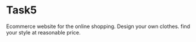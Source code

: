 # Task5
Ecommerce website for the online shopping.
Design your own clothes.
find your style at reasonable price.

